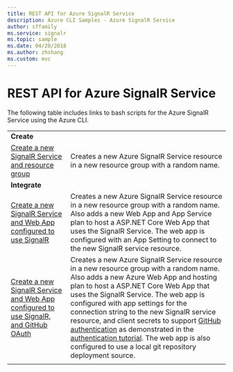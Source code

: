 ```yaml
---
title: REST API for Azure SignalR Service
description: Azure CLI Samples - Azure SignalR Service
author: sffamily
ms.service: signalr
ms.topic: sample
ms.date: 04/20/2018
ms.author: zhshang
ms.custom: mvc
---
```

# REST API for Azure SignalR Service

The following table includes links to bash scripts for the Azure SignalR Service using the Azure CLI.

| | |
|-|-|
|**Create**||
| [Create a new SignalR Service and resource group](scripts/signalr-cli-create-service.md) | Creates a new Azure SignalR Service resource in a new resource group with a random name.  |
|**Integrate**||
| [Create a new SignalR Service and Web App configured to use SignalR](scripts/signalr-cli-create-with-app-service.md) | Creates a new Azure SignalR Service resource in a new resource group with a random name. Also adds a new Web App and App Service plan to host a ASP.NET Core Web App that uses the SignalR Service. The web app is configured with an App Setting to connect to the new SignalR service resource. |
| [Create a new SignalR Service and Web App configured to use SignalR, and GitHub OAuth](scripts/signalr-cli-create-with-app-service-github-oauth.md) | Creates a new Azure SignalR Service resource in a new resource group with a random name. Also adds a new Azure Web App and hosting plan to host a ASP.NET Core Web App that uses the SignalR Service. The web app is configured with app settings for the connection string to the new SignalR service resource, and client secrets to support [GitHub authentication](https://developer.github.com/v3/guides/basics-of-authentication/) as demonstrated in the [authentication tutorial](signalr-concept-authenticate-oauth.md). The web app is also configured to use a local git repository deployment source. |
| | |